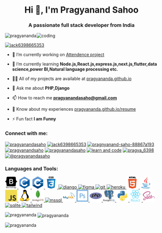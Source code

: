 <h1 align="center">Hi 👋, I'm Pragyanand Sahoo</h1>
<h3 align="center">A passionate full stack developer from India</h3>
<img src="https://cdn.dribbble.com/users/1059583/screenshots/4171367/coding-freak.gif" alt="coding" align="right"srcset=""width="400">
<p align="left"> <img src="https://komarev.com/ghpvc/?username=pragyananda&label=Profile%20views&color=0e75b6&style=flat" alt="pragyananda" /> </p>

<p align="left"> <a href="https://twitter.com/jack6398665353" target="blank"><img src="https://img.shields.io/twitter/follow/jack6398665353?logo=twitter&style=for-the-badge" alt="jack6398665353" /></a> </p>

- 🔭 I’m currently working on [Attendence project](https://github.com/pragyananda/attendance-system)

- 🌱 I’m currently learning **Node.js,React.js,express.js,next.js,flutter,data science,power BI,Natural language processing etc.**

- 👨‍💻 All of my projects are available at [pragyananda.github.io](pragyananda.github.io)

- 💬 Ask me about **PHP,Django**

- 📫 How to reach me **pragyanandasaho@gmail.com**

- 📄 Know about my experiences [pragyananda.github.io/resume](pragyananda.github.io/resume)

- ⚡ Fun fact **I am Funny**

<h3 align="left">Connect with me:</h3>
<p align="left">
<a href="https://dev.to/pragyanandasaho" target="blank"><img align="center" src="https://raw.githubusercontent.com/rahuldkjain/github-profile-readme-generator/master/src/images/icons/Social/devto.svg" alt="pragyanandasaho" height="30" width="40" /></a>
<a href="https://twitter.com/jack6398665353" target="blank"><img align="center" src="https://raw.githubusercontent.com/rahuldkjain/github-profile-readme-generator/master/src/images/icons/Social/twitter.svg" alt="jack6398665353" height="30" width="40" /></a>
<a href="https://linkedin.com/in/pragnyanand-saho-88867a193" target="blank"><img align="center" src="https://raw.githubusercontent.com/rahuldkjain/github-profile-readme-generator/master/src/images/icons/Social/linked-in-alt.svg" alt="pragnyanand-saho-88867a193" height="30" width="40" /></a>
<a href="https://kaggle.com/pragyanandsaho" target="blank"><img align="center" src="https://raw.githubusercontent.com/rahuldkjain/github-profile-readme-generator/master/src/images/icons/Social/kaggle.svg" alt="pragyanandsaho" height="30" width="40" /></a>
<a href="https://instagram.com/pragyanandasaho" target="blank"><img align="center" src="https://raw.githubusercontent.com/rahuldkjain/github-profile-readme-generator/master/src/images/icons/Social/instagram.svg" alt="pragyanandasaho" height="30" width="40" /></a>
<a href="https://www.youtube.com/c/learn and code" target="blank"><img align="center" src="https://raw.githubusercontent.com/rahuldkjain/github-profile-readme-generator/master/src/images/icons/Social/youtube.svg" alt="learn and code" height="30" width="40" /></a>
<a href="https://www.codechef.com/users/pragya_6398" target="blank"><img align="center" src="https://cdn.jsdelivr.net/npm/simple-icons@3.1.0/icons/codechef.svg" alt="pragya_6398" height="30" width="40" /></a>
<a href="https://www.hackerrank.com/@pragyanandasaho" target="blank"><img align="center" src="https://raw.githubusercontent.com/rahuldkjain/github-profile-readme-generator/master/src/images/icons/Social/hackerrank.svg" alt="@pragyanandasaho" height="30" width="40" /></a>
</p>

<h3 align="left">Languages and Tools:</h3>
<p align="left"> <a href="https://getbootstrap.com" target="_blank" rel="noreferrer"> <img src="https://raw.githubusercontent.com/devicons/devicon/master/icons/bootstrap/bootstrap-plain-wordmark.svg" alt="bootstrap" width="40" height="40"/> </a> <a href="https://www.cprogramming.com/" target="_blank" rel="noreferrer"> <img src="https://raw.githubusercontent.com/devicons/devicon/master/icons/c/c-original.svg" alt="c" width="40" height="40"/> </a> <a href="https://www.w3schools.com/cpp/" target="_blank" rel="noreferrer"> <img src="https://raw.githubusercontent.com/devicons/devicon/master/icons/cplusplus/cplusplus-original.svg" alt="cplusplus" width="40" height="40"/> </a> <a href="https://www.w3schools.com/css/" target="_blank" rel="noreferrer"> <img src="https://raw.githubusercontent.com/devicons/devicon/master/icons/css3/css3-original-wordmark.svg" alt="css3" width="40" height="40"/> </a> <a href="https://www.djangoproject.com/" target="_blank" rel="noreferrer"> <img src="https://cdn.worldvectorlogo.com/logos/django.svg" alt="django" width="40" height="40"/> </a> <a href="https://www.figma.com/" target="_blank" rel="noreferrer"> <img src="https://www.vectorlogo.zone/logos/figma/figma-icon.svg" alt="figma" width="40" height="40"/> </a> <a href="https://git-scm.com/" target="_blank" rel="noreferrer"> <img src="https://www.vectorlogo.zone/logos/git-scm/git-scm-icon.svg" alt="git" width="40" height="40"/> </a> <a href="https://heroku.com" target="_blank" rel="noreferrer"> <img src="https://www.vectorlogo.zone/logos/heroku/heroku-icon.svg" alt="heroku" width="40" height="40"/> </a> <a href="https://www.w3.org/html/" target="_blank" rel="noreferrer"> <img src="https://raw.githubusercontent.com/devicons/devicon/master/icons/html5/html5-original-wordmark.svg" alt="html5" width="40" height="40"/> </a> <a href="https://www.java.com" target="_blank" rel="noreferrer"> <img src="https://raw.githubusercontent.com/devicons/devicon/master/icons/java/java-original.svg" alt="java" width="40" height="40"/> </a> <a href="https://developer.mozilla.org/en-US/docs/Web/JavaScript" target="_blank" rel="noreferrer"> <img src="https://raw.githubusercontent.com/devicons/devicon/master/icons/javascript/javascript-original.svg" alt="javascript" width="40" height="40"/> </a> <a href="https://www.linux.org/" target="_blank" rel="noreferrer"> <img src="https://raw.githubusercontent.com/devicons/devicon/master/icons/linux/linux-original.svg" alt="linux" width="40" height="40"/> </a> <a href="https://www.mongodb.com/" target="_blank" rel="noreferrer"> <img src="https://raw.githubusercontent.com/devicons/devicon/master/icons/mongodb/mongodb-original-wordmark.svg" alt="mongodb" width="40" height="40"/> </a> <a href="https://www.microsoft.com/en-us/sql-server" target="_blank" rel="noreferrer"> <img src="https://www.svgrepo.com/show/303229/microsoft-sql-server-logo.svg" alt="mssql" width="40" height="40"/> </a> <a href="https://www.mysql.com/" target="_blank" rel="noreferrer"> <img src="https://raw.githubusercontent.com/devicons/devicon/master/icons/mysql/mysql-original-wordmark.svg" alt="mysql" width="40" height="40"/> </a> <a href="https://www.photoshop.com/en" target="_blank" rel="noreferrer"> <img src="https://raw.githubusercontent.com/devicons/devicon/master/icons/photoshop/photoshop-line.svg" alt="photoshop" width="40" height="40"/> </a> <a href="https://www.php.net" target="_blank" rel="noreferrer"> <img src="https://raw.githubusercontent.com/devicons/devicon/master/icons/php/php-original.svg" alt="php" width="40" height="40"/> </a> <a href="https://www.postgresql.org" target="_blank" rel="noreferrer"> <img src="https://raw.githubusercontent.com/devicons/devicon/master/icons/postgresql/postgresql-original-wordmark.svg" alt="postgresql" width="40" height="40"/> </a> <a href="https://www.python.org" target="_blank" rel="noreferrer"> <img src="https://raw.githubusercontent.com/devicons/devicon/master/icons/python/python-original.svg" alt="python" width="40" height="40"/> </a> <a href="https://reactjs.org/" target="_blank" rel="noreferrer"> <img src="https://raw.githubusercontent.com/devicons/devicon/master/icons/react/react-original-wordmark.svg" alt="react" width="40" height="40"/> </a> <a href="https://sass-lang.com" target="_blank" rel="noreferrer"> <img src="https://raw.githubusercontent.com/devicons/devicon/master/icons/sass/sass-original.svg" alt="sass" width="40" height="40"/> </a> <a href="https://www.sqlite.org/" target="_blank" rel="noreferrer"> <img src="https://www.vectorlogo.zone/logos/sqlite/sqlite-icon.svg" alt="sqlite" width="40" height="40"/> </a> <a href="https://tailwindcss.com/" target="_blank" rel="noreferrer"> <img src="https://www.vectorlogo.zone/logos/tailwindcss/tailwindcss-icon.svg" alt="tailwind" width="40" height="40"/> </a> </p>

<p><img align="left" src="https://github-readme-stats.vercel.app/api/top-langs?username=pragyananda&show_icons=true&locale=en&layout=compact" alt="pragyananda" /></p>

<p>&nbsp;<img align="center" src="https://github-readme-stats.vercel.app/api?username=pragyananda&show_icons=true&locale=en" alt="pragyananda" /></p>

<p><img align="center" src="https://github-readme-streak-stats.herokuapp.com/?user=pragyananda&" alt="pragyananda" /></p>

